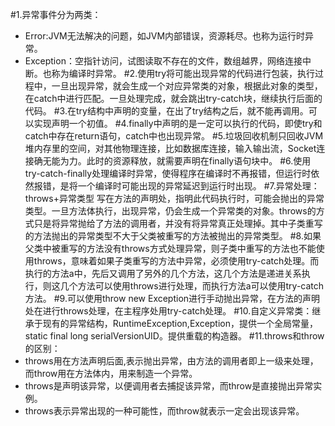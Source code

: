 #1.异常事件分为两类：
*	Error:JVM无法解决的问题，如JVM内部错误，资源耗尽。也称为运行时异常。
*	Exception：空指针访问，试图读取不存在的文件，数组越界，网络连接中断。也称为编译时异常。
#2.使用try将可能出现异常的代码进行包装，执行过程中，一旦出现异常，就会生成一个对应异常类的对象，根据此对象的类型，在catch中进行匹配。一旦处理完成，就会跳出try-catch块，继续执行后面的代码。
#3.在try结构中声明的变量，在出了try结构之后，就不能再调用。可以实现声明一个初值。
#4.finally中声明的是一定可以执行的代码，即使try和catch中存在return语句，catch中也出现异常。
#5.垃圾回收机制只回收JVM堆内存里的空间，对其他物理连接，比如数据库连接，输入输出流，Socket连接确无能为力。此时的资源释放，就需要声明在finally语句块中。
#6.使用try-catch-finally处理编译时异常，使得程序在编译时不再报错，但运行时依然报错，是将一个编译时可能出现的异常延迟到运行时出现。
#7.异常处理：throws+异常类型 写在方法的声明处，指明此代码执行时，可能会抛出的异常类型。一旦方法体执行，出现异常，仍会生成一个异常类的对象。throws的方式只是将异常抛给了方法的调用者，并没有将异常真正处理掉。其中子类重写的方法抛出的异常类型不大于父类被重写的方法被抛出的异常类型。
#8.如果父类中被重写的方法没有throws方式处理异常，则子类中重写的方法也不能使用throws，意味着如果子类重写的方法中异常，必须使用try-catch处理。而执行的方法a中，先后又调用了另外的几个方法，这几个方法是递进关系执行，则这几个方法可以使用throws进行处理，而执行方法a可以使用try-catch方法。
#9.可以使用throw new Exception进行手动抛出异常，在方法的声明处在进行throws处理，在主程序处用try-catch处理。
#10.自定义异常类：继承于现有的异常结构，RuntimeException,Exception，提供一个全局常量，static final long serialVersionUID。提供重载的构造器。
#11.throws和throw的区别：
*	throws用在方法声明后面,表示抛出异常，由方法的调用者即上一级来处理，而throw用在方法体内，用来制造一个异常。
*	throws是声明该异常，以便调用者去捕捉该异常，而throw是直接抛出异常实例。
*	throws表示异常出现的一种可能性，而throw就表示一定会出现该异常。